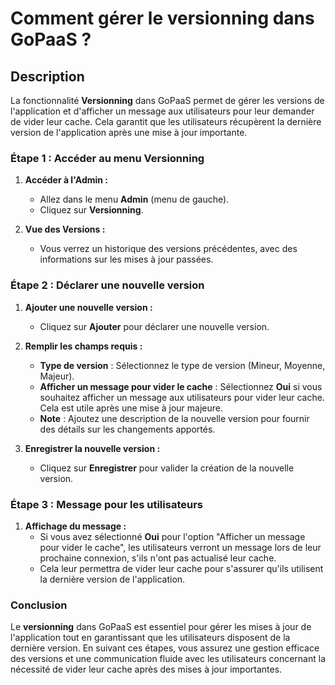 
# Comment gérer le versionning dans GoPaaS ?

## Description

La fonctionnalité **Versionning** dans GoPaaS permet de gérer les versions de l'application et d'afficher un message aux utilisateurs pour leur demander de vider leur cache. Cela garantit que les utilisateurs récupèrent la dernière version de l'application après une mise à jour importante.

### Étape 1 : Accéder au menu Versionning

1. **Accéder à l'Admin :**
   - Allez dans le menu **Admin** (menu de gauche).
   - Cliquez sur **Versionning**.

2. **Vue des Versions :**
   - Vous verrez un historique des versions précédentes, avec des informations sur les mises à jour passées.

### Étape 2 : Déclarer une nouvelle version

1. **Ajouter une nouvelle version :**
   - Cliquez sur **Ajouter** pour déclarer une nouvelle version.

2. **Remplir les champs requis :**
   - **Type de version** : Sélectionnez le type de version (Mineur, Moyenne, Majeur).
   - **Afficher un message pour vider le cache** : Sélectionnez **Oui** si vous souhaitez afficher un message aux utilisateurs pour vider leur cache. Cela est utile après une mise à jour majeure.
   - **Note** : Ajoutez une description de la nouvelle version pour fournir des détails sur les changements apportés.

3. **Enregistrer la nouvelle version :**
   - Cliquez sur **Enregistrer** pour valider la création de la nouvelle version.

### Étape 3 : Message pour les utilisateurs

1. **Affichage du message :**
   - Si vous avez sélectionné **Oui** pour l'option "Afficher un message pour vider le cache", les utilisateurs verront un message lors de leur prochaine connexion, s'ils n'ont pas actualisé leur cache.
   - Cela leur permettra de vider leur cache pour s'assurer qu'ils utilisent la dernière version de l'application.

### Conclusion

Le **versionning** dans GoPaaS est essentiel pour gérer les mises à jour de l'application tout en garantissant que les utilisateurs disposent de la dernière version. En suivant ces étapes, vous assurez une gestion efficace des versions et une communication fluide avec les utilisateurs concernant la nécessité de vider leur cache après des mises à jour importantes.